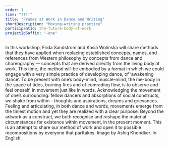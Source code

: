 ```yaml
---
order: 1
time: "!!!!"
title: "Frames at Work in Dance and Writing"
shortDescription: "Moving-writing practice"
participantId: the-future-body-at-work
projectIdSuffix: "-one"
---
```


In this workshop, Frida Sandstrom and Kasia Wolinska will share methods that they have applied when replacing established concepts, names, and references from Western philosophy by concepts from dance and choreography — concepts that are derived directly from the living body at work. This time, the method will be embodied by a format in which we could engage with a very simple practice of developing dance, of ‘awakening dance’. 
To be present with one’s body-mind, muscle-mind, the me-body in the space of tides, burning fires and of comrading flow, is to observe and feel oneself, in movement just like in words. Acknowledging the movement of one’s surrounding: fellow dancers and absorptions of social constructs, we shake from within - thoughts and aspirations, dreams and grievances. Feeling and articulating, in both dance and words, movements  emerge from the tiniest motion and yet they are realized with a clear purpose. Beyond the artwork as a construct, we both recognise and reshape the material circumstances for existence within movement, in the present moment. 
This is an  attempt to share our method of work and open it to possible recompositions by everyone that parttakes. 
Image by Ashiq Khondker.
In English.
